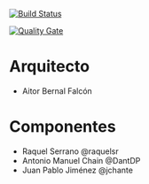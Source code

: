[![Build Status](https://travis-ci.org/Chinegua/IWVG.SwC.Chinegua.svg?branch=master)](https://travis-ci.org/Chinegua/IWVG.SwC.Chinegua)

[![Quality Gate](https://sonarcloud.io//api/badges/gate?key=IWVG.SwC.Chinegua%3AIWVG.SwC.Chinegua)](https://sonarcloud.io//api/badges/gate?key=IWVG.SwC.Chinegua%3AIWVG.SwC.Chinegua)



# Arquitecto
* Aitor Bernal Falcón

# Componentes

* Raquel Serrano @raquelsr
* Antonio Manuel Chain @DantDP
* Juan Pablo Jiménez @jchante



